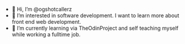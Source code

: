 - 👋 Hi, I’m @ogshotcallerz
- 👀 I’m interested in software development. I want to learn more about front end web development.
- 🌱 I’m currently learning via TheOdinProject and self teaching myself while working a fulltime job.

<!---
ogshotcallerz/ogshotcallerz is a ✨ special ✨ repository because its `README.md` (this file) appears on your GitHub profile.
You can click the Preview link to take a look at your changes.
--->
